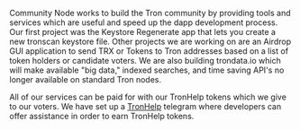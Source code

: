 Community Node works to build the Tron community by providing tools and services which are useful and speed up the dapp development process. Our first project was the Keystore Regenerate app that lets you create a new tronscan keystore file. Other projects we are working on are an Airdrop GUI application to send TRX or Tokens to Tron addresses based on a list of token holders or candidate voters. We are also building trondata.io which will make available "big data," indexed searches, and time saving API's no longer available on standard Tron nodes.

All of our services can be paid for with our TronHelp tokens which we give to our voters. We have set up a [TronHelp](https://t.me/TronHelp) telegram where developers can offer assistance in order to earn TronHelp tokens.